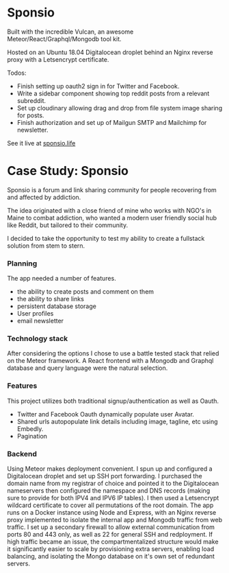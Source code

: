 
# Sponsio 

Built with the incredible Vulcan, an awesome Meteor/React/Graphql/Mongodb tool kit.  

Hosted on an Ubuntu 18.04 Digitalocean droplet behind an Nginx reverse proxy with a Letsencrypt certificate.

Todos:

- Finish setting up oauth2 sign in for Twitter and Facebook.
- Write a sidebar component showing top reddit posts from a relevant subreddit.
- Set up cloudinary allowing drag and drop from file system image sharing for posts.
- Finish authorization and set up of Mailgun SMTP and Mailchimp for newsletter. 

See it live at [sponsio.life](https://sponsio.life)

# Case Study: Sponsio

Sponsio is a forum and link sharing community for people recovering from and affected by addiction.

The idea originated with a close friend of mine who works with NGO's in Maine to combat addiction, who wanted a modern user friendly social hub like Reddit, but tailored to their community.

I decided to take the opportunity to test my ability to create a fullstack solution from stem to stern.

### Planning 

The app needed a number of features.
- the ability to create posts and comment on them
- the ability to share links
- persistent database storage 
- User profiles
- email newsletter 

### Technology stack

After considering the options I chose to use a battle tested stack that relied on the Meteor framework. A React frontend with a Mongodb and Graphql database and query language were the natural selection.

### Features

This project utilizes both traditional signup/authentication as well as Oauth.
- Twitter and Facebook Oauth dynamically populate user Avatar.
- Shared urls autopopulate link details including image, tagline, etc using Embedly.
- Pagination

### Backend

Using Meteor makes deployment convenient. I spun up and configured a Digitalocean droplet and set up SSH port forwarding. I purchased the domain name from my registrar of choice and pointed it to the Digitalocean nameservers then configured the namespace and DNS records (making sure to provide for both IPV4 and IPV6 IP tables). I then used a Letsencrypt wildcard certificate to cover all permutations of the root domain. The app runs on a Docker instance using Node and Express, with an Nginx reverse proxy implemented to isolate the internal app and Mongodb traffic from web traffic. I set up a secondary firewall to allow external communication from ports 80 and 443 only, as well as 22 for general SSH and redployment. If high traffic became an issue, the compartmentalized structure would make it significantly easier to scale by  provisioning extra servers, enabling load balancing, and isolating the Mongo database on it's own set of redundant servers.  